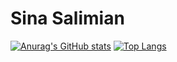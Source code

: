 # Sina Salimian
[![Anurag's GitHub stats](https://github-readme-stats.vercel.app/api?username=KiavashJamshidi&theme=algolia&hide=prs&count_private=true&include_all_commits=true)](https://github.com/anuraghazra/github-readme-stats) 
[![Top Langs](https://github-readme-stats.vercel.app/api/top-langs/?username=salsina&layout=compact&langs_count=7&hide=html,ANTLR,shell,jasmin,makefile&theme=algolia)](https://github.com/anuraghazra/github-readme-stats)
